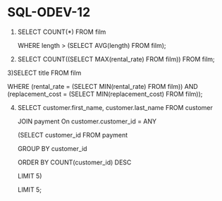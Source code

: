 # SQL-ODEV-12

1) SELECT COUNT(*) FROM film
   
   WHERE length > (SELECT AVG(length) FROM film);
   
2) SELECT COUNT((SELECT MAX(rental_rate) FROM film)) FROM film;

3)SELECT title FROM film
  
  WHERE (rental_rate  = (SELECT MIN(rental_rate) FROM film)) AND (replacement_cost = (SELECT MIN(replacement_cost) FROM film));
  
4) SELECT customer.first_name, customer.last_name FROM customer
   
   JOIN payment On customer.customer_id = ANY
   
   (SELECT customer_id FROM payment
   
   GROUP BY customer_id 
   
   ORDER BY COUNT(customer_id) DESC
   
   LIMIT 5)
   
   LIMIT 5;
